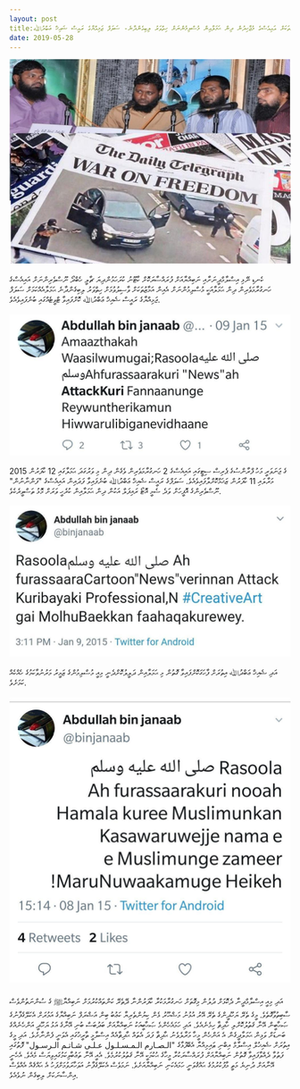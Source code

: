 ```yaml
---
layout: post
title:ފްރާންސުގައި ނަބިއްޔާﷺ އަށް ފުރައްސާރަކޮށް ކާޓޫނު ކުރެހި ނޫސްވެރިންތަކަށް އައިއެސްގެ މުޖާހިދުން ދިން ޙަމަލާއިން މުސްލިމުންނަށް ހިތްވަރު ލިބިގެންދާނެ- ސަލަފް ޖަމިއްޔާގެ ރައީސް ޝައިޚް ޢަބްދުﷲ
date: 2019-05-28
---
```

![AbdullaSupport](/assets/abdullasupport1.jpeg) 
<br/><br/>
ކެނޑި ނޭޅި އިސްލާމްދީނަށާއި ނަބިއްޔާއަށް ފުރައްސާރަކޮށް ކާޓޫނު ކުރަހަމުންދިޔަ ޗާލީ ހެބްދޯ ނޫސްވެރިންނަށް އައިއެސްގެ ހަނގުރާމަވެރިން ދިން ޙަމަލާއަކީ މުސްލިމުންނަށް އެއިން އަމާޒުތަކަށް ވާސިލުވުމަށް ހިތްވަރު ލިބިގެންދާނެ ޙަމަލާއެއްކަމަށް ސަލަފް ޖަމިއްޔާގެ ރައީސް ޝެއިޚް ޢަބްދުﷲ ކޮށްފައިވާ ޓްވީޓެއްގައި ބުނެފައިވެއެވެ. 
<br/><br/>
![AbdullaSupport](/assets/abdullasupport2.jpeg) 
<br/><br/>
2015 ގެ ޖަނަވަރީ މަހު ފްރާންސުގެ ޕެރިސް ސިޓީގައި އައިއެސްގެ 2 ހަނގުރާމަވެރިން ވެގެން ދިން މި ވަރުގަދަ ޙަމަލާގައި 12 ކާފަރުން މަރާލައި 11 ކާފަރުން ޒަޚަމްކޮށްލާފައިވެއެވެ. ސަލަފްގެ ރައީސް ޝެއިޚް ޢަބްދުﷲ ބުނެފައިވާ ފަދައިން އައިއެސްގެ "ފަންނާނުން" ނޫސްވެރިންގެ އޮފީހަށް ވަދެ ސެމީ އޮޓޯ ރައިފަލް އަކުން ދިން ޙަމަލާއިން ކުރެހީ ވަރަށް މޮޅު ތަސްވީރެކެވެ. 
<br/><br/>
![AbdullaSupport](/assets/abdullasupport3.jpeg)
<br/><br/>
އަދި ޝެއިޚް ޢަބްދުﷲ އިތުރަށް ފާހަގަކޮށްފައިވާ ގޮތުން މި ޙަމަލާއިން ދަލީލުކޮށްދެނީ މިއީ މުސްލިމުންގެ ޒަމީރު މަރުނުވާކަމުގެ ހެއްކެއް ކަމަށެވެ.
<br/><br/>
![AbdullaSupport](/assets/abdullasupport4.jpeg)
<br/><br/>
އަދި މިއީ އިސްލާމްދީނާ ދެކޮޅަށް ދުލުން މިގޮތަށް ހަނގުރާމަކުރާ ކާފަރުންނާ ދޭތެރޭ ކަންތައްކުރުމަށް ނަބިއްޔާﷺ ގެ ސުންނަތުންވެސް ސާބިތުވާގޮތެވެ. މީގެ ތެރޭ ޔަހޫދީންގެ ތެރޭ އޭރު އުޅުނު މަޝްހޫރު ޅެން ކިޔުންތެރިޔާ ކަޢުބު ބިން އަޝްރަފް ނަބިއްޔާގެ އަމުރަށް އެކަލޭގެފާނުގެ ޞަޙާބީން އޭނާ ޤަތުލުކޮށްލި ހާދިޘާ ހިމެނެއެވެ. އަދި ހަމައެހެންމެ ޞަޙާބީއަކު ނަބިއްޔާއަށް ބަދުބަސް ބުނި އޭނާގެ އަޅު ޔަހޫދީ އަންހެނެއްގެ ބަނޑަށް ވަޅިން ޙަމަލާދީގެން އެ އަންހެން މީހާ މަރާލެވެނު ޙާދިޘާ ފަދަ އެތައް ޙާދިޘާއެއް އިސްލާމީ ތާރީޚުގައި އެވަނީ ފެންނާށެވެ. އަދި މީގެ އިތުރަށް ޝެއިޚުލް އިސްލާމް އިބްނި ޠައިމިއްޔާ އެބޭފުޅާގެ "الـصـارم الـمـسـلـول عـلـى شـاتـم الـرسـول" ފޮތުގައި ފަތުވާ ދެއްވާފައިވާ ގޮތުން ނަބިއްޔާއަށް ފުރައްސާރަކުރާ މީހާގެ ޙުކުމަކީ އޭނާ ޤަތުލުކުރުމެވެ. އެއީ އޭނާ ތަޢުބާވިކަމުގައިވިޔަސް މެއެވެ. އެހެނީ އޭނާއަށް ދުނިޔެ މަތީ މާފުކުރުމުގެ ޙައްޤުވަނީ ހަމައެކަނި ނަބިއްޔާއަށެވެ. ނަމަވެސް އެކަލޭގެފާނު އަވަހާރަވުމަށްފަހު އެ ޙައްޤެއް އެއްވެސް އިންސާނަކަށް ލިބިގެން ނުވެއެވެ. 
